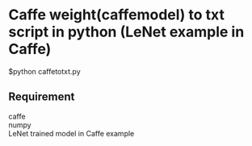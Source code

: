 # Caffe weight(caffemodel) to txt script in python (LeNet example in Caffe)

$python caffetotxt.py

## Requirement
caffe<br>
numpy<br>
LeNet trained model in Caffe example
